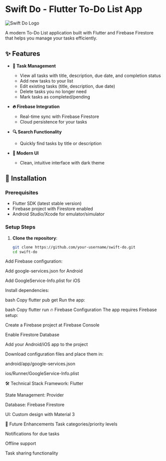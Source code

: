 # Swift Do - Flutter To-Do List App  

![Swift Do Logo](https://via.placeholder.com/150x150.png?text=Swift+Do) <!-- Replace with your actual logo -->  

A modern To-Do List application built with Flutter and Firebase Firestore that helps you manage your tasks efficiently.  

## ✨ Features  

- **📝 Task Management**  
  - View all tasks with title, description, due date, and completion status  
  - Add new tasks to your list  
  - Edit existing tasks (title, description, due date)  
  - Delete tasks you no longer need  
  - Mark tasks as completed/pending  

- **🔥 Firebase Integration**  
  - Real-time sync with Firebase Firestore  
  - Cloud persistence for your tasks  

- **🔍 Search Functionality**  
  - Quickly find tasks by title or description  

- **🎨 Modern UI**  
  - Clean, intuitive interface with dark theme  

## 🚀 Installation  

### Prerequisites  
- Flutter SDK (latest stable version)  
- Firebase project with Firestore enabled  
- Android Studio/Xcode for emulator/simulator  

### Setup Steps  
1. **Clone the repository**:  
   ```bash
   git clone https://github.com/your-username/swift-do.git
   cd swift-do
Add Firebase configuration:

Add google-services.json for Android

Add GoogleService-Info.plist for iOS

Install dependencies:

bash
Copy
flutter pub get
Run the app:

bash
Copy
flutter run
🔥 Firebase Configuration
The app requires Firebase setup:

Create a Firebase project at Firebase Console

Enable Firestore Database

Add your Android/iOS app to the project

Download configuration files and place them in:

android/app/google-services.json

ios/Runner/GoogleService-Info.plist

🛠 Technical Stack
Framework: Flutter

State Management: Provider

Database: Firebase Firestore

UI: Custom design with Material 3

📅 Future Enhancements
Task categories/priority levels

Notifications for due tasks

Offline support

Task sharing functionality

